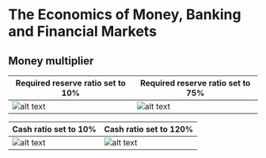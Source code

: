 # The Economics of Money, Banking and Financial Markets

## Money multiplier


| Required reserve ratio set to 10%  | Required reserve ratio set to 75% |
| ------------- | ------------- |
| ![alt text](https://github.com/SanteriVtj/The-Economics-of-Money-Banking-and-Financlia-Markets/blob/master/static/money_mul10.png?raw=true)  | ![alt text](https://github.com/SanteriVtj/The-Economics-of-Money-Banking-and-Financlia-Markets/blob/master/static/money_mul75.png?raw=true)  |


| Cash ratio set to 10% | Cash ratio set to 120% |
| ------------- | -------------- |
| ![alt text](https://github.com/SanteriVtj/The-Economics-of-Money-Banking-and-Financlia-Markets/blob/master/static/money_mul_c10.png?raw=true) | ![alt text](https://github.com/SanteriVtj/The-Economics-of-Money-Banking-and-Financlia-Markets/blob/master/static/money_mul_c120.png?raw=true) |
